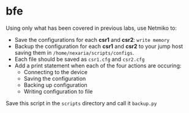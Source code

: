 # bfe


Using only what has been covered in previous labs, use Netmiko to:

* Save the configurations for each **csr1** and **csr2**: `write memory`
* Backup the configuration for each **csr1** and **csr2** to your jump host saving them in `/home/nexaria/scripts/configs`.  
* Each file should be saved as `csr1.cfg` and `csr2.cfg`
* Add a print statement when each of the four actions are occuring:
  * Connecting to the device
  * Saving the configuration
  * Backing up configuration
  * Writing configuration to file

Save this script in the `scripts` directory and call it `backup.py`


